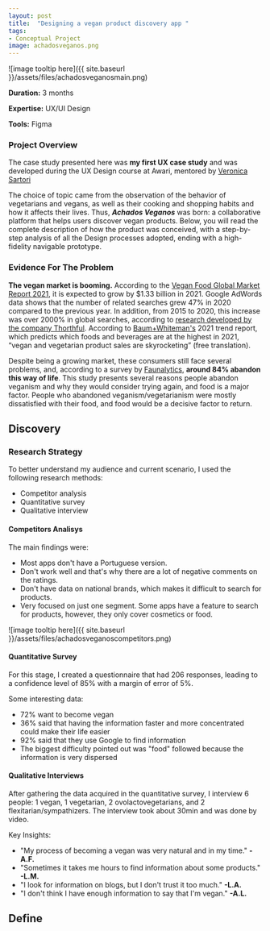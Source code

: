 ```yaml
---
layout: post
title:  "Designing a vegan product discovery app "
tags: 
- Conceptual Project
image: achadosveganos.png
---
```


![image tooltip here]({{ site.baseurl }}/assets/files/achadosveganosmain.png)

**Duration:** 3 months

**Expertise:** UX/UI Design

**Tools:** Figma

### Project Overview

The case study presented here was **my first UX case study** and was developed during the UX Design course at Awari, mentored by [Veronica Sartori](https://www.linkedin.com/in/veronica-sartori/?original_referer=https%3A%2F%2Fwww%2Egoogle%2Ecom%2F&originalSubdomain=br)

The choice of topic came from the observation of the behavior of vegetarians and vegans, as well as their cooking and shopping habits and how it affects their lives. Thus, ***Achados Veganos*** was born: a collaborative platform that helps users discover vegan products. Below, you will read the complete description of how the product was conceived, with a step-by-step analysis of all the Design processes adopted, ending with a high-fidelity navigable prototype.

### Evidence For The Problem

**The vegan market is booming.** According to the [Vegan Food Global Market Report 2021](https://www.thebusinessresearchcompany.com/report/vegan-market-global-report-2020-30-covid-19-growth-and-change), it is expected to grow by $1.33 billion in 2021. Google AdWords data shows that the number of related searches grew 47% in 2020 compared to the previous year. In addition, from 2015 to 2020, this increase was over 2000% in global searches, according to [research developed by the company Thorthful](https://www.portalveg.com.br/noticias/veganismo/buscas-no-google-por-comida-vegana-crescem-mais-de-2000-em-cinco-anos/). According to [Baum+Whiteman's](https://a0193a7b-04c0-45e2-b939-b1033d2f1ed3.filesusr.com/ugd/0c5d00_22b94849e85e4be78675ff3e5c806f43.pdf) 2021 trend report, which predicts which foods and beverages are at the highest in 2021, “vegan and vegetarian product sales are skyrocketing” (free translation).

Despite being a growing market, these consumers still face several problems, and, according to a survey by [Faunalytics](https://faunalytics.org/a-summary-of-faunalytics-study-of-current-and-former-vegetarians-and-vegans/), **around 84% abandon this way of life**. This study presents several reasons people abandon veganism and why they would consider trying again, and food is a major factor. People who abandoned veganism/vegetarianism were mostly dissatisfied with their food, and food would be a decisive factor to return.

## Discovery

### Research Strategy

To better understand my audience and current scenario, I used the following research methods:

- Competitor analysis
- Quantitative survey
- Qualitative interview

#### Competitors Analisys 

The main findings were:

- Most apps don't have a Portuguese version.
- Don't work well and that's why there are a lot of negative comments on the ratings. 
- Don't have data on national brands, which makes it difficult to search for products.
- Very focused on just one segment. Some apps have a feature to search for products, however, they only cover cosmetics or food. 

![image tooltip here]({{ site.baseurl }}/assets/files/achadosveganoscompetitors.png)

#### Quantitative Survey

For this stage, I created a questionnaire that had 206 responses, leading to a confidence level of 85% with a margin of error of 5%. 

Some interesting data:

- 72% want to become vegan
- 36% said that having the information faster and more concentrated could make their life easier
- 92% said that they use Google to find information
- The biggest difficulty pointed out was "food" followed because the information is very dispersed

#### Qualitative Interviews

After gathering the data acquired in the quantitative survey, I interview 6 people: 1 vegan, 1 vegetarian, 2 ovolactovegetarians, and 2 flexitarian/sympathizers. The interview took about 30min and was done by video.

Key Insights:

- "My process of becoming a vegan was very natural and in my time." **-A.F.**
- "Sometimes it takes me hours to find information about some products." **-L.M.**
- "I look for information on blogs, but I don't trust it too much." **-L.A.**
- "I don't think I have enough information to say that I'm vegan." **-A.L.**

## Define

